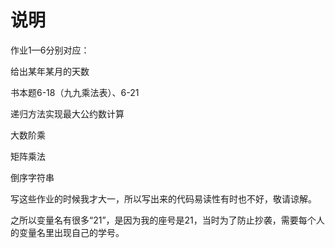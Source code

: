 # 说明

作业1—6分别对应：

给出某年某月的天数

书本题6-18（九九乘法表）、6-21

递归方法实现最大公约数计算

大数阶乘

矩阵乘法

倒序字符串

写这些作业的时候我才大一，所以写出来的代码易读性有时也不好，敬请谅解。

之所以变量名有很多“21”，是因为我的座号是21，当时为了防止抄袭，需要每个人的变量名里出现自己的学号。